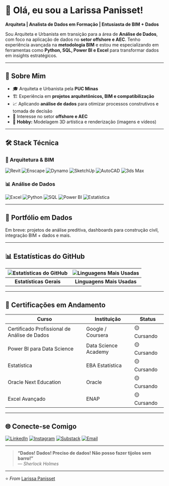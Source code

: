# 👋 Olá, eu sou a Larissa Panisset!


**Arquiteta | Analista de Dados em Formação | Entusiasta de BIM + Dados**


Sou Arquiteta e Urbanista em transição para a área de **Análise de Dados**, com foco na aplicação de dados no **setor offshore e AEC**. Tenho experiência avançada na **metodologia BIM** e estou me especializando em ferramentas como **Python, SQL, Power BI e Excel** para transformar dados em insights estratégicos.


---


## 🚀 Sobre Mim


- 🎓 Arquiteta e Urbanista pela **PUC Minas**
- 🏗️ Experiência em **projetos arquitetônicos, BIM e compatibilização**
- 📈 Aplicando **análise de dados** para otimizar processos construtivos e tomada de decisão
- 🌊 Interesse no setor **offshore e AEC**
- 🎨 **Hobby:** Modelagem 3D artística e renderização (imagens e vídeos)

---


## 🛠️ Stack Técnica


### 📐 Arquitetura & BIM
![Revit](https://img.shields.io/badge/Revit-Avançado-FF6B6B?style=flat&logo=autodesk)
![Enscape](https://img.shields.io/badge/Enscape-Avançado-00C7B1?style=flat)
![Dynamo](https://img.shields.io/badge/Dynamo-Intermediário-FFA500?style=flat)
![SketchUp](https://img.shields.io/badge/SketchUp-Intermediário-005F9E?style=flat&logo=sketchup)
![AutoCAD](https://img.shields.io/badge/AutoCAD-Básico-003399?style=flat&logo=autodesk)
![3ds Max](https://img.shields.io/badge/3ds_Max-Básico-2D7DBA?style=flat&logo=3dsmax)

### 📊 Análise de Dados
![Excel](https://img.shields.io/badge/Excel-Intermediário-217346?style=flat&logo=microsoftexcel)
![Python](https://img.shields.io/badge/Python-Intermediário-3776AB?style=flat&logo=python)
![SQL](https://img.shields.io/badge/SQL-Cursando-336791?style=flat&logo=postgresql)
![Power BI](https://img.shields.io/badge/Power_BI-Cursando-F2C811?style=flat&logo=powerbi)
![Estatística](https://img.shields.io/badge/Estatística-Cursando-008080?style=flat)


---


## 📂 Portfólio em Dados


Em breve: projetos de análise preditiva, dashboards para construção civil, integração BIM + dados e mais.


---


## 📊 Estatísticas do GitHub


<div align="center">
  
| ![Estatísticas do GitHub](https://github-readme-stats.vercel.app/api?username=LarissaPanisset&show_icons=true&theme=radical&count_private=true&hide=prs,issues&custom_title=Estatísticas%20do%20GitHub&card_width=400) | ![Linguagens Mais Usadas](https://github-readme-stats.vercel.app/api/top-langs/?username=LarissaPanisset&layout=compact&theme=radical&langs_count=6&size_weight=0.5&count_weight=0.5&card_width=400&hide=php,ruby,shell) |
|:-:|:-:|
| **Estatísticas Gerais** | **Linguagens Mais Usadas** |

</div>


---


## 📜 Certificações em Andamento


| Curso | Instituição | Status |
|-------|-------------|--------|
| Certificado Profissional de Análise de Dados | Google / Coursera | 🟡 Cursando |
| Power BI para Data Science | Data Science Academy | 🟡 Cursando |
| Estatística | EBA Estatística| 🟡 Cursando |
| Oracle Next Education | Oracle | 🟡 Cursando |
| Excel Avançado | ENAP | 🟡 Cursando |


---


## 🌐 Conecte-se Comigo


[![LinkedIn](https://img.shields.io/badge/LinkedIn-Larissa_Panisset-0077B5?style=flat&logo=linkedin)](https://linkedin.com/in/seu-linkedin)
[![Instagram](https://img.shields.io/badge/Instagram-@larissapps-E4405F?style=flat&logo=instagram)](https://www.instagram.com/larissapps/?next=%2F)
[![Substack](https://img.shields.io/badge/Substack-Assine_meu_newsletter-FF6719?style=flat&logo=substack)](https://seuusuario.substack.com) [![Email](https://img.shields.io/badge/Email-panisset.larissa@gmail.com-D14836?style=flat&logo=gmail)](mailto:panisset.larissa@gmail.com)




---


> **“Dados! Dados! Preciso de dados! Não posso fazer tijolos sem barro!”**  
> — *Sherlock Holmes*


---


⭐️ *From* [Larissa Panisset](https://github.com/LarissaPanisset)


